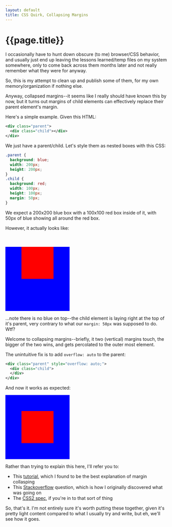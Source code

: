 ```yaml
---
layout: default
title: CSS Quirk, Collapsing Margins
---
```


{{page.title}}
==============

I occasionally have to hunt down obscure (to me) browser/CSS behavior, and usually just end up leaving the lessons learned/temp files on my system somewhere, only to come back across them months later and not really remember what they were for anyway.

So, this is my attempt to clean up and publish some of them, for my own memory/organization if nothing else.

Anyway, collapsed margins--it seems like I really should have known this by now, but it turns out margins of child elements can effectively replace their parent element's margin.

Here's a simple example. Given this HTML:

```xml
<div class="parent">
  <div class="child"></div>
</div>
```

We just have a parent/child. Let's style them as nested boxes with this CSS:

```css
.parent {
  background: blue;
  width: 200px;
  height: 200px;
}
.child {
  background: red;
  width: 100px;
  height: 100px;
  margin: 50px;
}
```

We expect a 200x200 blue box with a 100x100 red box inside of it, with 50px of blue showing all around the red box.

However, it actually looks like:

<div class="parent">
  <div class="child">
  </div>
</div>

...note there is no blue on top--the child element is laying right at the top of it's parent, very contrary to what our `margin: 50px` was supposed to do. Wtf?

Welcome to collapsing margins--briefly, it two (vertical) margins touch, the bigger of the two wins, and gets percolated to the outer most element.

The unintuitive fix is to add `overflow: auto` to the parent:

```xml
<div class="parent" style="overflow: auto;">
  <div class="child">
  </div>
</div>
```

And now it works as expected:

<div class="parent" style="overflow: auto;">
  <div class="child">
  </div>
</div>

Rather than trying to explain this here, I'll refer you to:

* This [tutorial](http://www.howtocreate.co.uk/tutorials/css/margincollapsing), which I found to be the best explanation of margin collasping
* This [Stackoverflow](http://stackoverflow.com/questions/1878997/child-elements-with-margins-within-divs) question, which is how I originally discovered what was going on
* The [CSS2 spec](http://www.w3.org/TR/CSS2/box.html#collapsing-margins), if you're in to that sort of thing

So, that's it. I'm not entirely sure it's worth putting these together, given it's pretty light content compared to what I usually try and write, but eh, we'll see how it goes.

<style>
  .parent {
    background: blue;
    width: 200px;
    height: 200px;
  }
  .child {
    background: red;
    width: 100px;
    height: 100px;
    margin: 50px;
  }
</style>

